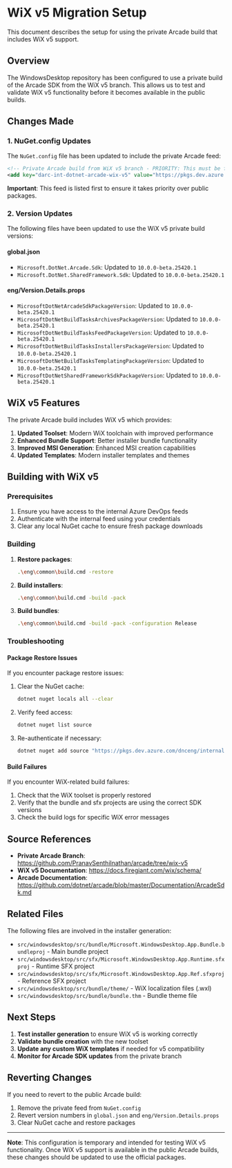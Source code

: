 # WiX v5 Migration Setup

This document describes the setup for using the private Arcade build that includes WiX v5 support.

## Overview

The WindowsDesktop repository has been configured to use a private build of the Arcade SDK from the WiX v5 branch. This allows us to test and validate WiX v5 functionality before it becomes available in the public builds.

## Changes Made

### 1. NuGet.config Updates

The `NuGet.config` file has been updated to include the private Arcade feed:

```xml
<!-- Private Arcade build from WiX v5 branch - PRIORITY: This must be first to override public packages -->
<add key="darc-int-dotnet-arcade-wix-v5" value="https://pkgs.dev.azure.com/dnceng/internal/_packaging/darc-int-dotnet-arcade-wix-v5/nuget/v3/index.json" />
```

**Important**: This feed is listed first to ensure it takes priority over public packages.

### 2. Version Updates

The following files have been updated to use the WiX v5 private build versions:

#### global.json
- `Microsoft.DotNet.Arcade.Sdk`: Updated to `10.0.0-beta.25420.1`
- `Microsoft.DotNet.SharedFramework.Sdk`: Updated to `10.0.0-beta.25420.1`

#### eng/Version.Details.props
- `MicrosoftDotNetArcadeSdkPackageVersion`: Updated to `10.0.0-beta.25420.1`
- `MicrosoftDotNetBuildTasksArchivesPackageVersion`: Updated to `10.0.0-beta.25420.1`
- `MicrosoftDotNetBuildTasksFeedPackageVersion`: Updated to `10.0.0-beta.25420.1`
- `MicrosoftDotNetBuildTasksInstallersPackageVersion`: Updated to `10.0.0-beta.25420.1`
- `MicrosoftDotNetBuildTasksTemplatingPackageVersion`: Updated to `10.0.0-beta.25420.1`
- `MicrosoftDotNetSharedFrameworkSdkPackageVersion`: Updated to `10.0.0-beta.25420.1`

## WiX v5 Features

The private Arcade build includes WiX v5 which provides:

1. **Updated Toolset**: Modern WiX toolchain with improved performance
2. **Enhanced Bundle Support**: Better installer bundle functionality
3. **Improved MSI Generation**: Enhanced MSI creation capabilities
4. **Updated Templates**: Modern installer templates and themes

## Building with WiX v5

### Prerequisites

1. Ensure you have access to the internal Azure DevOps feeds
2. Authenticate with the internal feed using your credentials
3. Clear any local NuGet cache to ensure fresh package downloads

### Building

1. **Restore packages**:
   ```bash
   .\eng\common\build.cmd -restore
   ```

2. **Build installers**:
   ```bash
   .\eng\common\build.cmd -build -pack
   ```

3. **Build bundles**:
   ```bash
   .\eng\common\build.cmd -build -pack -configuration Release
   ```

### Troubleshooting

#### Package Restore Issues

If you encounter package restore issues:

1. Clear the NuGet cache:
   ```bash
   dotnet nuget locals all --clear
   ```

2. Verify feed access:
   ```bash
   dotnet nuget list source
   ```

3. Re-authenticate if necessary:
   ```bash
   dotnet nuget add source "https://pkgs.dev.azure.com/dnceng/internal/_packaging/darc-int-dotnet-arcade-wix-v5/nuget/v3/index.json" --name "darc-int-dotnet-arcade-wix-v5"
   ```

#### Build Failures

If you encounter WiX-related build failures:

1. Check that the WiX toolset is properly restored
2. Verify that the bundle and sfx projects are using the correct SDK versions
3. Check the build logs for specific WiX error messages

## Source References

- **Private Arcade Branch**: https://github.com/PranavSenthilnathan/arcade/tree/wix-v5
- **WiX v5 Documentation**: https://docs.firegiant.com/wix/schema/
- **Arcade Documentation**: https://github.com/dotnet/arcade/blob/master/Documentation/ArcadeSdk.md

## Related Files

The following files are involved in the installer generation:

- `src/windowsdesktop/src/bundle/Microsoft.WindowsDesktop.App.Bundle.bundleproj` - Main bundle project
- `src/windowsdesktop/src/sfx/Microsoft.WindowsDesktop.App.Runtime.sfxproj` - Runtime SFX project
- `src/windowsdesktop/src/sfx/Microsoft.WindowsDesktop.App.Ref.sfxproj` - Reference SFX project
- `src/windowsdesktop/src/bundle/theme/` - WiX localization files (.wxl)
- `src/windowsdesktop/src/bundle/bundle.thm` - Bundle theme file

## Next Steps

1. **Test installer generation** to ensure WiX v5 is working correctly
2. **Validate bundle creation** with the new toolset
3. **Update any custom WiX templates** if needed for v5 compatibility
4. **Monitor for Arcade SDK updates** from the private branch

## Reverting Changes

If you need to revert to the public Arcade build:

1. Remove the private feed from `NuGet.config`
2. Revert version numbers in `global.json` and `eng/Version.Details.props`
3. Clear NuGet cache and restore packages

---

**Note**: This configuration is temporary and intended for testing WiX v5 functionality. Once WiX v5 support is available in the public Arcade builds, these changes should be updated to use the official packages.
